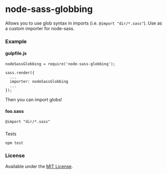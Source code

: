 # node-sass-globbing

Allows you to use glob syntax in imports (i.e. `@import "dir/*.sass"`). Use as a custom importer for node-sass.

### Example

#### gulpfile.js
````
nodeSassGlobbing = require('node-sass-globbing');

sass.render({
  ...
  importer: nodeSassGlobbing
  ...
});
````

Then you can import globs!

#### foo.sass
````
@import "dir/*.sass"
````

###
Tests

````
npm test
````

### License
Available under the [MIT License](LICENSE.md).
